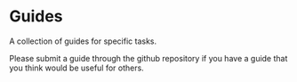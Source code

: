 # Guides

A collection of guides for specific tasks.

Please submit a guide through the github repository if you have a guide that you think would be useful for others.
